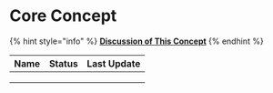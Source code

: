 # Core Concept

{% hint style="info" %}
****[**Discussion of This Concept**](https://github.com/bumicode/erp-dev-docs/discussions?discussions\_q=label%3A%22Core+Module%22+)****
{% endhint %}

| Name | Status | Last Update |
| ---- | ------ | ----------- |
|      |        |             |
|      |        |             |
|      |        |             |
